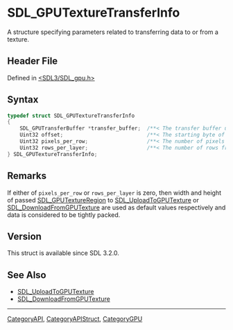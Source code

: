# SDL_GPUTextureTransferInfo

A structure specifying parameters related to transferring data to or from a texture.

## Header File

Defined in [<SDL3/SDL_gpu.h>](https://github.com/libsdl-org/SDL/blob/main/include/SDL3/SDL_gpu.h)

## Syntax

```c
typedef struct SDL_GPUTextureTransferInfo
{
    SDL_GPUTransferBuffer *transfer_buffer;  /**< The transfer buffer used in the transfer operation. */
    Uint32 offset;                           /**< The starting byte of the image data in the transfer buffer. */
    Uint32 pixels_per_row;                   /**< The number of pixels from one row to the next. */
    Uint32 rows_per_layer;                   /**< The number of rows from one layer/depth-slice to the next. */
} SDL_GPUTextureTransferInfo;
```

## Remarks

If either of `pixels_per_row` or `rows_per_layer` is zero, then width and
height of passed [SDL_GPUTextureRegion](SDL_GPUTextureRegion) to
[SDL_UploadToGPUTexture](SDL_UploadToGPUTexture) or
[SDL_DownloadFromGPUTexture](SDL_DownloadFromGPUTexture) are used as
default values respectively and data is considered to be tightly packed.

## Version

This struct is available since SDL 3.2.0.

## See Also

- [SDL_UploadToGPUTexture](SDL_UploadToGPUTexture)
- [SDL_DownloadFromGPUTexture](SDL_DownloadFromGPUTexture)

----
[CategoryAPI](CategoryAPI), [CategoryAPIStruct](CategoryAPIStruct), [CategoryGPU](CategoryGPU)

